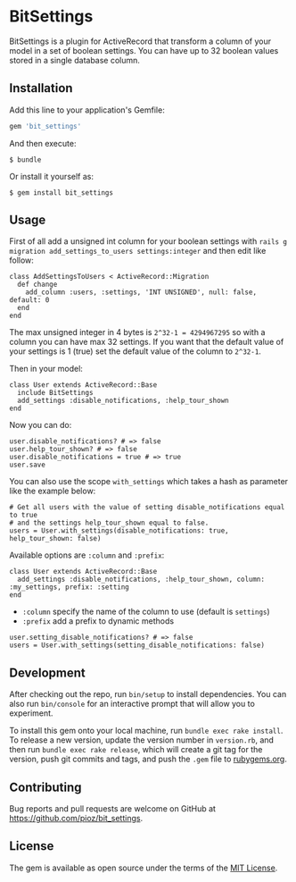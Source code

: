 # BitSettings

BitSettings is a plugin for ActiveRecord that transform a column of your model in a set of boolean settings.
You can have up to 32 boolean values stored in a single database column.

## Installation

Add this line to your application's Gemfile:

```ruby
gem 'bit_settings'
```

And then execute:

    $ bundle

Or install it yourself as:

    $ gem install bit_settings

## Usage

First of all add a unsigned int column for your boolean settings with `rails g migration add_settings_to_users settings:integer` and then edit like follow:


```
class AddSettingsToUsers < ActiveRecord::Migration
  def change
    add_column :users, :settings, 'INT UNSIGNED', null: false, default: 0
  end
end
```
The max unsigned integer in 4 bytes is `2^32-1 = 4294967295` so with a column you can have max 32 settings.
If you want that the default value of your settings is 1 (true) set the default value of the column to `2^32-1`.

Then in your model:

```
class User extends ActiveRecord::Base
  include BitSettings
  add_settings :disable_notifications, :help_tour_shown
end
```

Now you can do:

```
user.disable_notifications? # => false
user.help_tour_shown? # => false
user.disable_notifications = true # => true
user.save
```

You can also use the scope `with_settings` which takes a hash as parameter like the example below:

```
# Get all users with the value of setting disable_notifications equal to true
# and the settings help_tour_shown equal to false.
users = User.with_settings(disable_notifications: true, help_tour_shown: false)
```

Available options are `:column` and `:prefix`:

```
class User extends ActiveRecord::Base
  add_settings :disable_notifications, :help_tour_shown, column: :my_settings, prefix: :setting
end
```
* `:column` specify the name of the column to use (default is `settings`)
* `:prefix` add a prefix to dynamic methods

```
user.setting_disable_notifications? # => false
users = User.with_settings(setting_disable_notifications: false)
```

## Development

After checking out the repo, run `bin/setup` to install dependencies. You can also run `bin/console` for an interactive prompt that will allow you to experiment.

To install this gem onto your local machine, run `bundle exec rake install`. To release a new version, update the version number in `version.rb`, and then run `bundle exec rake release`, which will create a git tag for the version, push git commits and tags, and push the `.gem` file to [rubygems.org](https://rubygems.org).

## Contributing

Bug reports and pull requests are welcome on GitHub at https://github.com/pioz/bit_settings.


## License

The gem is available as open source under the terms of the [MIT License](http://opensource.org/licenses/MIT).
